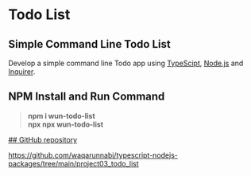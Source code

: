 # Todo List

## Simple Command Line Todo List

Develop a simple command line Todo app using [TypeScipt](https://www.typescriptlang.org/), [Node.js](https://nodejs.org/en/) and [Inquirer](https://www.npmjs.com/package/inquirer). 

## NPM Install and Run Command

>**npm i wun-todo-list** \
> **npx npx wun-todo-list**


[## GitHub repository](https://github.com/waqarunnabi/typescript-nodejs-packages/tree/main/project03_todo_list) 

https://github.com/waqarunnabi/typescript-nodejs-packages/tree/main/project03_todo_list
